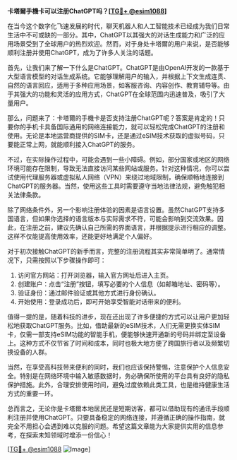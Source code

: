**卡塔爾手機卡可以注册ChatGPT吗？[[TG💪+ @esim1088](https://t.me/s/esim1088)]**

在当今这个数字化飞速发展的时代，聊天机器人和人工智能技术已经成为我们日常生活中不可或缺的一部分。其中，ChatGPT以其强大的对话生成能力和广泛的应用场景受到了全球用户的热烈欢迎。然而，对于身处卡塔爾的用户来说，是否能够顺利注册并使用ChatGPT，成为了许多人关注的话题。

首先，让我们来了解一下什么是ChatGPT。ChatGPT是由OpenAI开发的一款基于大型语言模型的对话生成系统。它能够理解用户的输入，并根据上下文生成连贯、自然的语言回应，适用于多种应用场景，如客服咨询、内容创作、教育辅导等。由于其强大的功能和灵活的应用方式，ChatGPT在全球范围内迅速普及，吸引了大量用户。

那么，问题来了：卡塔爾的手機卡是否支持注册ChatGPT呢？答案是肯定的！只要你的手机卡具备国际通用的网络连接能力，就可以轻松完成ChatGPT的注册和使用。无论是本地运营商提供的SIM卡，还是通过eSIM技术获取的虚拟号码，只要能正常上网，就能顺利接入ChatGPT的服务。

不过，在实际操作过程中，可能会遇到一些小障碍。例如，部分国家或地区的网络环境可能存在限制，导致无法直接访问某些网站或服务。针对这种情况，你可以尝试使用代理服务器或虚拟私人网络（VPN）来绕过地域限制，确保顺畅地连接到ChatGPT的服务器。当然，使用这些工具时需要遵守当地法律法规，避免触犯相关法律条款。

除了网络条件外，另一个影响注册体验的因素是语言设置。虽然ChatGPT支持多国语言，但如果你选择的语言版本与实际需求不符，可能会影响到交流效果。因此，在注册之前，建议先确认自己所需的界面语言，并根据提示进行相应的调整。这样不仅能提高使用效率，还能更好地满足个人偏好。

对于初次接触ChatGPT的新手而言，完整的注册流程其实非常简单明了。通常情况下，只需按照以下步骤操作即可：

1. 访问官方网站：打开浏览器，输入官方网址后进入主页。
2. 创建账户：点击“注册”按钮，填写必要的个人信息（如邮箱地址、密码等）。
3. 验证身份：通过邮件验证或其他方式进行身份确认。
4. 开始使用：登录成功后，即可开始享受智能对话带来的便利。

值得一提的是，随着科技的进步，现在还出现了许多便捷的方式可以让用户更加轻松地获取ChatGPT服务。比如，借助最新的eSIM技术，人们无需更换实体SIM卡，仅需一部支持eSIM功能的智能手机，便能够快速开通新的号码并绑定至设备上。这种方式不仅节省了时间和成本，同时也极大地方便了跨国旅行者以及频繁切换设备的人群。

当然，在享受高科技带来便利的同时，我们也应该保持警惕，注意保护个人信息安全。特别是在网络环境中输入敏感数据时，务必确保所使用的平台具有良好的隐私保护措施。此外，合理安排使用时间，避免过度依赖此类工具，也是维持健康生活方式的重要一环。

总而言之，无论你是卡塔爾本地居民还是短期访客，都可以借助现有的通讯手段顺利注册并使用ChatGPT。只要具备稳定的网络连接，并遵循正确的操作指南，就完全不用担心会遇到难以克服的问题。希望这篇文章能为大家提供实用的信息参考，在探索未知领域时增添一份信心！

[[TG💪+ @esim1088](https://t.me/s/esim1088) ![Image](https://i.postimg.cc/4NQfJmqS/Snipaste-2025-05-13-00-14-12.png)]